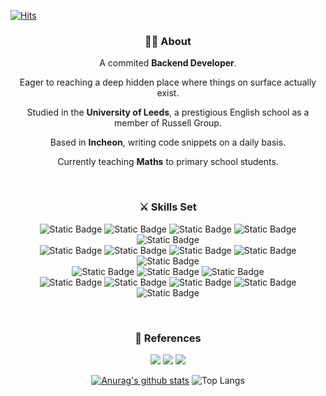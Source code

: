 [![Hits](https://hits.seeyoufarm.com/api/count/incr/badge.svg?url=https%3A%2F%2Fgithub.com%2FNickolodeon98&count_bg=%2379C83D&title_bg=%23555555&icon=&icon_color=%23E7E7E7&title=hits&edge_flat=false)](https://hits.seeyoufarm.com)

<div align=center>

### 👨‍💻 About

A commited **Backend Developer**.

Eager to reaching a deep hidden place where things on surface actually exist.

Studied in the **University of Leeds**, a prestigious English school as a member of Russell Group.

Based in **Incheon**, writing code snippets on a daily basis.

Currently teaching **Maths** to primary school students.

<br>

### ⚔ Skills Set

![Static Badge](https://img.shields.io/badge/JAVA-yellow?logoColor=white)
![Static Badge](https://img.shields.io/badge/C-grey?logo=c&logoColor=%23A8B9CC)
![Static Badge](https://img.shields.io/badge/Python-%233776AB?logo=python&logoColor=white)
![Static Badge](https://img.shields.io/badge/HTML5-%23E34F26?logo=html5&logoColor=white)
![Static Badge](https://img.shields.io/badge/CSS3-%231572B6?logo=css3&logoColor=white)
<br>
![Static Badge](https://img.shields.io/badge/Docker-%232496ED?logo=docker&logoColor=white)
![Static Badge](https://img.shields.io/badge/Ubuntu-%23E95420?logo=ubuntu&logoColor=white)
![Static Badge](https://img.shields.io/badge/Discord-%235865F2?logo=discord&logoColor=white)
![Static Badge](https://img.shields.io/badge/Notion-%23000000?logo=notion&logoColor=white)
![Static Badge](https://img.shields.io/badge/Obsidian-%237C3AED?logo=obsidian)
<br>
![Static Badge](https://img.shields.io/badge/Spring_Boot-%236DB33F?logo=spring%20boot&logoColor=white)
![Static Badge](https://img.shields.io/badge/Spring_Security-%236DB33F?logo=spring%20security&logoColor=white)
![Static Badge](https://img.shields.io/badge/MySQL-%234479A1?logo=mysql&logoColor=white)
<br>
![Static Badge](https://img.shields.io/badge/Git-%23F05032?logo=git&logoColor=white)
![Static Badge](https://img.shields.io/badge/Github-%23181717?logo=github&logoColor=white)
![Static Badge](https://img.shields.io/badge/Gitlab-orange?logo=gitlab)
![Static Badge](https://img.shields.io/badge/Sourcetree-%230052CC?logo=sourcetree&logoColor=white)
![Static Badge](https://img.shields.io/badge/Amazon%20EC2-%23FF9900?logo=Amazon%20EC2&logoColor=white)

<br>

### 🚩 References

<a href="https://itistori.tistory.com/" target="_blank">
<img src=https://img.shields.io/badge/Tech_Blog-black?logo=Github&link=https://itistori.tistory.com/></a>

<a href="https://gitlab.com/fy16sj/" target="_blank">
<img src="https://img.shields.io/badge/Gitlab-orange?logo=gitlab"/></a>
  
<a href="sjeon0730%40gmail.com/" target="_blank">
<img src="https://img.shields.io/badge/Gmail-%23EC1C24?logo=Gmail&logoColor=white"/></a>

</div>

<div align=center>

[![Anurag's github stats](https://github-readme-stats.vercel.app/api?username=Nickolodeon98)](https://github.com/anuraghazra/github-readme-stats)
![Top Langs](https://github-readme-stats.vercel.app/api/top-langs/?username=Nickolodeon98&layout=compact)

</div>



